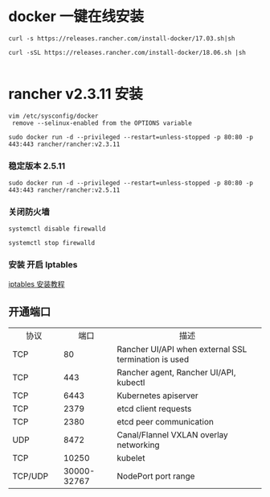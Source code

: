 # docker 一键在线安装

```
curl -s https://releases.rancher.com/install-docker/17.03.sh|sh

curl -sSL https://releases.rancher.com/install-docker/18.06.sh |sh


```


# rancher v2.3.11 安装

```
vim /etc/sysconfig/docker
 remove --selinux-enabled from the OPTIONS variable

sudo docker run -d --privileged --restart=unless-stopped -p 80:80 -p 443:443 rancher/rancher:v2.3.11

```

### 稳定版本 2.5.11
```
sudo docker run -d --privileged --restart=unless-stopped -p 80:80 -p 443:443 rancher/rancher:v2.5.11
```

### 关闭防火墙 


```
systemctl disable firewalld

systemctl stop firewalld

```

### 安装 开启 Iptables  

[iptables 安装教程](/linux/iptables.md)


## 开通端口

<table width="630">
<tbody>
<tr>
<td style="text-align: center" width="98">协议</td>
<td style="text-align: center" width="114">端口</td>
<td style="text-align: center" width="418">描述</td>
</tr>
<tr>
<td width="98">TCP</td>
<td width="114">80</td>
<td width="418">Rancher UI/API when external SSL termination is used</td>
</tr>
<tr>
<td width="98">TCP</td>
<td width="114">443</td>
<td width="418">Rancher agent, Rancher UI/API, kubectl</td>
</tr>
<tr>
<td width="98">TCP</td>
<td width="114">6443</td>
<td width="418">Kubernetes apiserver</td>
</tr>
<tr>
<td width="98">TCP</td>
<td width="114">2379</td>
<td width="418">etcd client requests</td>
</tr>
<tr>
<td width="98">TCP</td>
<td width="114">2380</td>
<td width="418">etcd peer communication</td>
</tr>
<tr>
<td width="98">UDP</td>
<td width="114">8472</td>
<td width="418">Canal/Flannel VXLAN overlay networking</td>
</tr>
<tr>
<td width="98">TCP</td>
<td width="114">10250</td>
<td width="418">kubelet</td>
</tr>
 <tr>
<td width="98">TCP/UDP</td>
<td width="114">30000-32767</td>
<td width="418">NodePort port range</td>
</tr>
</tbody>
</table>
